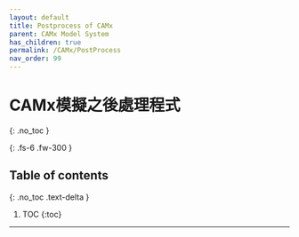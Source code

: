 ```yaml
---
layout: default
title: Postprocess of CAMx
parent: CAMx Model System
has_children: true
permalink: /CAMx/PostProcess
nav_order: 99
---
```


# CAMx模擬之後處理程式
{: .no_toc }

{: .fs-6 .fw-300 }

## Table of contents
{: .no_toc .text-delta }

1. TOC
{:toc}

---
